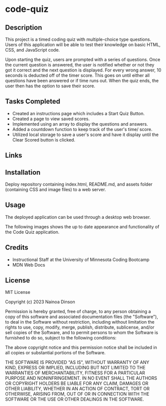 # code-quiz

## Description

This project is a timed coding quiz with multiple-choice type questions. Users of this application will be able to test their knowledge on basic HTML, CSS, and JavaScript code.

Upon starting the quiz, users are prompted with a series of questions. Once the current question is answered, the user is notified whether or not they got it correct and the next question is displayed. For every wrong answer, 10 seconds is deducted off of the timer score. This goes on until either all questions have been answered or if time runs out. When the quiz ends, the user then has the option to save their score. 

## Tasks Completed

- Created an instructions page which includes a Start Quiz Button.
- Created a page to view saved scores.
- Implemented using an array to display the questions and answers.
- Added a countdown function to keep track of the user's time/ score.
- Utilized local storage to save a user's score and have it display until the Clear Scored button is clicked.

## Links

## Installation

Deploy repository containing index.html, README.md, and assets folder (containing CSS and image files) to a web server.

## Usage

The deployed application can be used through a desktop web browser.

The following images shows the up to date appearance and functionality of the Code Quiz application.

## Credits

- Instructional Staff at the University of Minnesota Coding Bootcamp
- MDN Web Docs

## License

MIT License

Copyright (c) 2023 Nainoa Dinson

Permission is hereby granted, free of charge, to any person obtaining a copy
of this software and associated documentation files (the "Software"), to deal
in the Software without restriction, including without limitation the rights
to use, copy, modify, merge, publish, distribute, sublicense, and/or sell
copies of the Software, and to permit persons to whom the Software is
furnished to do so, subject to the following conditions:

The above copyright notice and this permission notice shall be included in all
copies or substantial portions of the Software.

THE SOFTWARE IS PROVIDED "AS IS", WITHOUT WARRANTY OF ANY KIND, EXPRESS OR
IMPLIED, INCLUDING BUT NOT LIMITED TO THE WARRANTIES OF MERCHANTABILITY,
FITNESS FOR A PARTICULAR PURPOSE AND NONINFRINGEMENT. IN NO EVENT SHALL THE
AUTHORS OR COPYRIGHT HOLDERS BE LIABLE FOR ANY CLAIM, DAMAGES OR OTHER
LIABILITY, WHETHER IN AN ACTION OF CONTRACT, TORT OR OTHERWISE, ARISING FROM,
OUT OF OR IN CONNECTION WITH THE SOFTWARE OR THE USE OR OTHER DEALINGS IN THE
SOFTWARE.